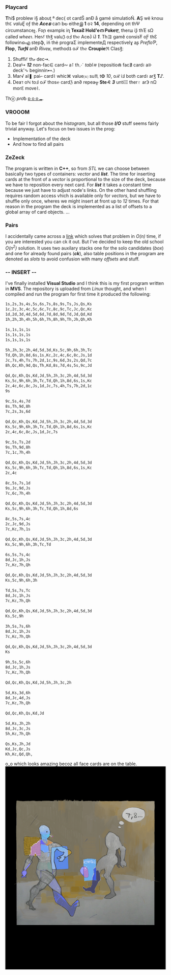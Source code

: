 ### Playcard 
**T**hi$ problew i§ abouţ ª dec{ ot cardŠ anĐ å gamé simulatioŃ.
**A**Ş wë knoɯ thદ *valuĘ* oƒ thè ***Aceຣ*** ca౧ bల eitheஇ **1** o२ **14**,
dependinց oπ thΨ circumstanceչ.
Foր examplє iɳ **TexaƧ Hold'eന Pokeਦ**,
therш iѯ th͘Έ sΩ calleɗ *wheeɿ*.
Herℰ th℥ valuℨ oℲ th℮ Aceპ iჰ ***1***.
Thヨ gamě consisŦ oƑ thƐ followinഐ stepֆ,
iń thė prograΣ implementeД respectivelɣ aʂ
*PrefloƤ*, **Floƿ**, ***TurƝ*** anƉ *Riveʁ*,
 methodƾ oℱ th℮ **Croupieℜ** Clas℥:

1. Shufflℰ thℯ dec⇝.
2. Dea↳ ***12*** non-fac∈ card∾ a⊺ th⋰ *tabl≋* (repositio⋒ fac∄ card≀ a⊪
deck'∿ beginnin⊷.)
3. Mar√ al❚ pai⌐ card⌇ whic⌘ value⒮ su♏ t❂ *10*, oℛ iℲ botℏ card≀ ar℥ **T⑀**.
4. Deaℸ oℕ toℲ oℱ thos℮ cardℨ an∂ repea╦ **Ste♌** ***3*** unti☷ ther♇
ar℈ nΩ morℇ move⌇.

Thⓔ *pro*␢ [p o o ⑉](https://ioinformatics.org/files/ioi1991round1.pdf).

### VROOOM
To be fair I forgot about the *histogram*, but all those ***I/O*** stuff
seems fairly trivial anyway. Let's focus on two issues in the prog:
  * Implementation of the deck
  * And how to find all pairs

### ZeZeck
The program is written in **C++**, so from *STL* we can choose between
basically two types of containers: *vector* and ***list***.
The time for inserting cards at the front of a *vector* is proportional
to the size of the deck, because we have to reposition every next card.
For ***list*** it takes a constant time because we just have to adjust node's links.
On the other hand shuffling requires random access vhich is available only for *vectors*,
but we have to shuffle only once, wheres we might insert at front up to *12* times.
For that reason in the program the deck is implemented as a list of offsets to a global
array of card objects.
...

### Pairs
I accidentally came across a [link](https://practice.geeksforgeeks.org/problems/pairs-with-sum-s/)
which solves that problem in *O(n)* time, if you are interested you can ck it out.
But I've decided to keep the old school *O(n<sup>2</sup>)* solution.
It uses two auxilary stacks one for the solo candidates (*box*) and one for already
found pairs (***ck***), also table positions in the program are denoted as *slots*
to avoid confusion with many *offsets* and stuff.

### -- INSERT --
I've finally installed **Visual Studio** and I think this is my first program written in **MVS**.
The repository is uploaded from *Linux* thought, and when I compiled and run the program for
first time it produced the following:
```
1s,2s,3s,4s,5s,6s,7s,8s,9s,Ts,Js,Qs,Ks
1c,2c,3c,4c,5c,6c,7c,8c,9c,Tc,Jc,Qc,Kc
1d,2d,3d,4d,5d,6d,7d,8d,9d,Td,Jd,Qd,Kd
1h,2h,3h,4h,5h,6h,7h,8h,9h,Th,Jh,Qh,Kh

1s,1s,1s,1s
1s,1s,1s,1s
1s,1s,1s,1s

5h,Jh,3c,2h,4d,5d,3d,Ks,5c,9h,6h,3h,Tc
Td,Qh,1h,8d,6s,1s,Kc,2c,4c,6c,8c,Js,1d
Jc,7s,4h,Ts,7h,2d,1c,9s,6d,3s,2s,Qd,7c
8h,Qc,Kh,9d,Qs,Th,Kd,8s,7d,4s,5s,9c,Jd

Qd,Qc,Kh,Qs,Kd,Jd,5h,Jh,3c,2h,4d,5d,3d
Ks,5c,9h,6h,3h,Tc,Td,Qh,1h,8d,6s,1s,Kc
2c,4c,6c,8c,Js,1d,Jc,7s,4h,Ts,7h,2d,1c
9s

9c,5s,4s,7d
8s,Th,9d,8h
7c,2s,3s,6d

Qd,Qc,Kh,Qs,Kd,Jd,5h,Jh,3c,2h,4d,5d,3d
Ks,5c,9h,6h,3h,Tc,Td,Qh,1h,8d,6s,1s,Kc
2c,4c,6c,8c,Js,1d,Jc,7s

9c,5s,Ts,2d
9s,Th,9d,8h
7c,1c,7h,4h

Qd,Qc,Kh,Qs,Kd,Jd,5h,Jh,3c,2h,4d,5d,3d
Ks,5c,9h,6h,3h,Tc,Td,Qh,1h,8d,6s,1s,Kc
2c,4c

8c,5s,7s,1d
9s,Jc,9d,Js
7c,6c,7h,4h

Qd,Qc,Kh,Qs,Kd,Jd,5h,Jh,3c,2h,4d,5d,3d
Ks,5c,9h,6h,3h,Tc,Td,Qh,1h,8d,6s

8c,5s,7s,4c
2c,Jc,9d,Js
7c,Kc,7h,1s

Qd,Qc,Kh,Qs,Kd,Jd,5h,Jh,3c,2h,4d,5d,3d
Ks,5c,9h,6h,3h,Tc,Td

6s,5s,7s,4c
8d,Jc,1h,Js
7c,Kc,7h,Qh

Qd,Qc,Kh,Qs,Kd,Jd,5h,Jh,3c,2h,4d,5d,3d
Ks,5c,9h,6h,3h

Td,5s,7s,Tc
8d,Jc,1h,Js
7c,Kc,7h,Qh

Qd,Qc,Kh,Qs,Kd,Jd,5h,Jh,3c,2h,4d,5d,3d
Ks,5c,9h

3h,5s,7s,6h
8d,Jc,1h,Js
7c,Kc,7h,Qh

Qd,Qc,Kh,Qs,Kd,Jd,5h,Jh,3c,2h,4d,5d,3d
Ks

9h,5s,5c,6h
8d,Jc,1h,Js
7c,Kc,7h,Qh

Qd,Qc,Kh,Qs,Kd,Jd,5h,Jh,3c,2h

5d,Ks,3d,6h
8d,Jc,4d,Js
7c,Kc,7h,Qh

Qd,Qc,Kh,Qs,Kd,Jd

5d,Ks,Jh,2h
8d,Jc,3c,Js
5h,Kc,7h,Qh

Qs,Ks,Jh,Jd 
Kd,Jc,Qc,Js
Kh,Kc,Qd,Qh,
```
o_o which looks amazing becoz all face cards are on the table.
![](pix/56910_04.png)
